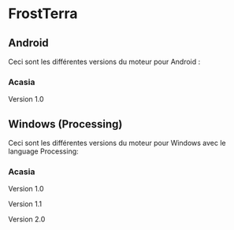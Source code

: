 # FrostTerra

## Android

Ceci sont les différentes versions du moteur pour Android :

### Acasia

Version 1.0

## Windows (Processing)

Ceci sont les différentes versions du moteur pour Windows avec le language Processing:

### Acasia

Version 1.0

Version 1.1

Version 2.0